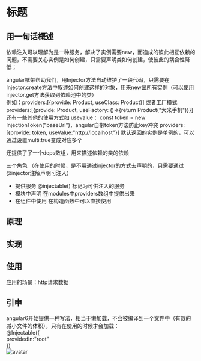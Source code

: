 # 标题

## 用一句话概述
依赖注入可以理解为是一种服务，解决了实例需要new，而造成的彼此相互依赖的问题，不需要关心实例是如何创建，只需要声明类如何创建，使彼此的耦合性降低；    

angular框架帮助我们，用Injector方法自动维护了一段代码，只需要在Injector.create方法中叙述如何创建这样的对象，用来new出所有实例（可以使用injector.get方法获取到依赖池中的类）  
例如：providers:[{provide: Product, useClass: Product}]
或者工厂模式 providers:[{provide: Product, useFactory: ()=>{return Product("大米手机")}}]
还有一些其他的使用方式如 usevalue：
const token = new InjectionToken<string>("baseUrl")，angular自带token方法防止key冲突
providers:[{provide: token, useValue:"http://localhost"}]
默认返回的实例是单例的，可以通过设置multi:true变成对应多个  

还提供了了一个deps数组，用来描述依赖的类的依赖


三个角色 （在使用的时候，是不用通过injector的方式去声明的，只需要通过@injector注解声明可注入） 
- 提供服务 
 @injectable() 标记为可供注入的服务
- 模块中声明
 在modules中providers数组中提供出来
- 在组件中使用
在构造函数中可以直接使用
## 原理

## 实现

## 使用
应用的场景：http请求数据
## 引申
angular6开始提供一种写法，相当于懒加载，不会被编译到一个文件中（有效的减小文件的体积），只有在使用的时候才会加载：  
@Injectable({  
    providedIn:"root"  
})  
![avatar](./img/20190805213129.png)